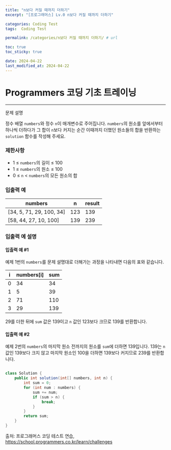 ```yaml
---
title: "n보다 커질 때까지 더하기"
excerpt: "[프로그래머스] Lv.0 n보다 커질 때까지 더하기"

categories: Coding Test
tags:  Coding Test

permalink: /categories/n보다 커질 때까지 더하기/ # url

toc: true
toc_sticky: true

date: 2024-04-22
last_modified_at: 2024-04-22
---
```


# Programmers 코딩 기초 트레이닝

---

문제 설명

정수 배열 `numbers`와 정수 `n`이 매개변수로 주어집니다. `numbers`의 원소를 앞에서부터 하나씩 더하다가 그 합이 `n`보다 커지는 순간 이때까지 더했던 원소들의 합을 반환하는 `solution` 함수를 작성해 주세요.

### 제한사항
- 1 ≤ `numbers`의 길이 ≤ 100
- 1 ≤ `numbers`의 원소 ≤ 100
- 0 ≤ `n` < `numbers`의 모든 원소의 합

### 입출력 예

| numbers | n   | result |
|---------|-----|--------|
| [34, 5, 71, 29, 100, 34] | 123 | 139 |
| [58, 44, 27, 10, 100]    | 139 | 239 |

### 입출력 예 설명

#### 입출력 예 #1

예제 1번의 `numbers`를 문제 설명대로 더해가는 과정을 나타내면 다음의 표와 같습니다.

| i   | numbers[i] | sum |
|-----|-------------|-----|
| 0   | 34          | 34  |
| 1   | 5           | 39  |
| 2   | 71          | 110 |
| 3   | 29          | 139 |

29를 더한 뒤에 `sum` 값은 139이고 `n` 값인 123보다 크므로 139를 반환합니다.

#### 입출력 예 #2

예제 2번의 `numbers`의 마지막 원소 전까지의 원소를 `sum`에 더하면 139입니다. 139는 `n` 값인 139보다 크지 않고 마지막 원소인 100을 더하면 139보다 커지므로 239를 반환합니다.
```java

class Solution {
    public int solution(int[] numbers, int n) {
        int sum = 0;
        for (int num : numbers) {
            sum += num;
            if (sum > n) {
                break;
            }
        }
        return sum;
    }
}

``````

출처: 프로그래머스 코딩 테스트 연습, https://school.programmers.co.kr/learn/challenges
